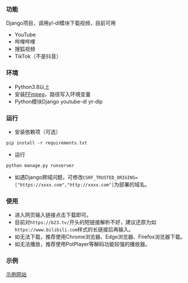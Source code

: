 ### 功能

Django项目，调用yl-dl模块下载视频，目前可用
* YouTube
* 哔哩哔哩
* 搜狐视频
* TikTok（不是抖音）

### 环境

* Python3.8以上
* 安装[FFmpeg](https://ffmpeg.org//)，路径写入环境变量
* Python模块Django  youtube-dl  yt-dlp

### 运行
* 安装依赖项（可选）
```
pip install -r requirements.txt
```
* 运行
```
python manage.py runserver
```
* 如遇Django跨域问题，可修改```CSRF_TRUSTED_ORIGINS=["https://xxxx.com","http://xxxx.com"]```为部署的域名。
### 使用

* 进入网页输入链接点击下载即可。
* 目前对```https://b23.tv/```开头的短链接解析不好，建议还原为如```https://www.bilibili.com```样式的长链接后再输入。
* 如无法下载，推荐使用Chrome浏览器、Edge浏览器、Firefox浏览器下载。
* 如无法播放，推荐使用PotPlayer等解码功能较强的播放器。
### 示例

[示例网站](http://dl.wenruxiaow.link)
